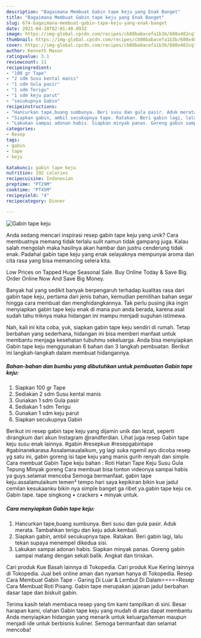 ```yaml
---
description: "Bagaimana Membuat Gabin tape keju yang Enak Banget"
title: "Bagaimana Membuat Gabin tape keju yang Enak Banget"
slug: 674-bagaimana-membuat-gabin-tape-keju-yang-enak-banget
date: 2021-04-28T02:01:40.893Z
image: https://img-global.cpcdn.com/recipes/cb08babacefa1b3b/680x482cq70/gabin-tape-keju-foto-resep-utama.jpg
thumbnail: https://img-global.cpcdn.com/recipes/cb08babacefa1b3b/680x482cq70/gabin-tape-keju-foto-resep-utama.jpg
cover: https://img-global.cpcdn.com/recipes/cb08babacefa1b3b/680x482cq70/gabin-tape-keju-foto-resep-utama.jpg
author: Kenneth Mason
ratingvalue: 3.1
reviewcount: 11
recipeingredient:
- "100 gr Tape"
- "2 sdm Susu kental manis"
- "1 sdm Gula pasir"
- "1 sdm Terigu"
- "1 sdm keju parut"
- "secukupnya Gabin"
recipeinstructions:
- "Hancurkan tape,buang sumbunya. Beri susu dan gula pasir. Aduk merata. Tambahkan terigu dan keju aduk kembali."
- "Siapkan gabin, ambil secukupnya tape. Ratakan. Beri gabin lagi, lalu tekan supaya menempel dikedua sisi."
- "Lakukan sampai adonan habis. Siapkan minyak panas. Goreng gabin sampai matang dengan sekali balik. Angkat dan tiriskan."
categories:
- Resep
tags:
- gabin
- tape
- keju

katakunci: gabin tape keju 
nutrition: 192 calories
recipecuisine: Indonesian
preptime: "PT29M"
cooktime: "PT45M"
recipeyield: "4"
recipecategory: Dinner

---
```



![Gabin tape keju](https://img-global.cpcdn.com/recipes/cb08babacefa1b3b/680x482cq70/gabin-tape-keju-foto-resep-utama.jpg)

Anda sedang mencari inspirasi resep gabin tape keju yang unik? Cara membuatnya memang tidak terlalu sulit namun tidak gampang juga. Kalau salah mengolah maka hasilnya akan hambar dan justru cenderung tidak enak. Padahal gabin tape keju yang enak selayaknya mempunyai aroma dan cita rasa yang bisa memancing selera kita.

Low Prices on Tapped Huge Seasonal Sale. Buy Online Today &amp; Save Big. Order Online Now And Save Big Money.

Banyak hal yang sedikit banyak berpengaruh terhadap kualitas rasa dari gabin tape keju, pertama dari jenis bahan, kemudian pemilihan bahan segar hingga cara membuat dan menghidangkannya. Tak perlu pusing jika ingin menyiapkan gabin tape keju enak di mana pun anda berada, karena asal sudah tahu triknya maka hidangan ini mampu menjadi suguhan istimewa.


Nah, kali ini kita coba, yuk, siapkan gabin tape keju sendiri di rumah. Tetap berbahan yang sederhana, hidangan ini bisa memberi manfaat untuk membantu menjaga kesehatan tubuhmu sekeluarga. Anda bisa menyiapkan Gabin tape keju menggunakan 6 bahan dan 3 langkah pembuatan. Berikut ini langkah-langkah dalam membuat hidangannya.

<!--inarticleads1-->

##### Bahan-bahan dan bumbu yang dibutuhkan untuk pembuatan Gabin tape keju:

1. Siapkan 100 gr Tape
1. Sediakan 2 sdm Susu kental manis
1. Gunakan 1 sdm Gula pasir
1. Sediakan 1 sdm Terigu
1. Gunakan 1 sdm keju parut
1. Siapkan secukupnya Gabin


Berikut ini resep gabin tape keju yang dijamin unik dan lezat, seperti dirangkum dari akun Instagram @randferdian. Lihat juga resep Gabin tape keju susu enak lainnya. #gabin #resepkue #resepgabintape #gabinanekarasa Assalamaualaikum, yg lagi suka ngemil ayo dicoba resep yg satu ini, gabin goreng isi tape keju yang manis gurih renyah dan simple. Cara membuat Gabin Tape keju bahan : Roti Hatari Tape Keju Susu Gula Tepung Minyak goreng Cara membuat bisa tonton videonya sampai habis ya guys.selamat mencoba Semoga bermanfaat. gabin tape keju.assalamulaikum temen² tempo hari saya kepikiran bikin kue jadul cemilan kesukaanku bikin nya simple banget ga ribet ya.gabin tape keju ce. Gabin tape. tape singkong • crackers • minyak untuk. 

<!--inarticleads2-->

##### Cara menyiapkan Gabin tape keju:

1. Hancurkan tape,buang sumbunya. Beri susu dan gula pasir. Aduk merata. Tambahkan terigu dan keju aduk kembali.
1. Siapkan gabin, ambil secukupnya tape. Ratakan. Beri gabin lagi, lalu tekan supaya menempel dikedua sisi.
1. Lakukan sampai adonan habis. Siapkan minyak panas. Goreng gabin sampai matang dengan sekali balik. Angkat dan tiriskan.


Cari produk Kue Basah lainnya di Tokopedia. Cari produk Kue Kering lainnya di Tokopedia. Jual beli online aman dan nyaman hanya di Tokopedia. Resep Cara Membuat Gabin Tape - Garing Di Luar &amp; Lembut Di Dalam=====Resep Cara Membuat Roti Pisang. Gabin tape merupakan jajanan jadul berbahan dasar tape dan biskuit gabin. 

Terima kasih telah membaca resep yang tim kami tampilkan di sini. Besar harapan kami, olahan Gabin tape keju yang mudah di atas dapat membantu Anda menyiapkan hidangan yang menarik untuk keluarga/teman maupun menjadi ide untuk berbisnis kuliner. Semoga bermanfaat dan selamat mencoba!
